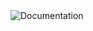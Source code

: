 <html><body><img alt="Documentation" src="https://img.shields.io/badge/documentation-yes-brightgreen.svg" /></body></html>